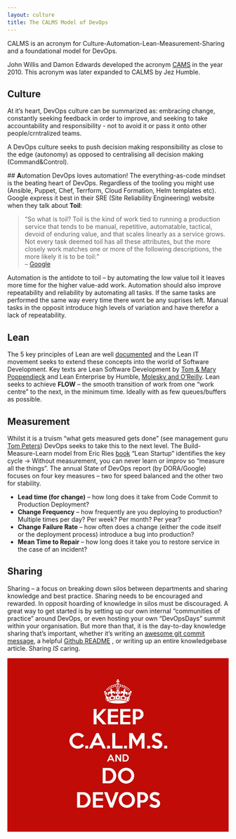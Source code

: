 ```yaml
---
layout: culture
title: The CALMS Model of DevOps
---
```




CALMS is an acronym for Culture-Automation-Lean-Measurement-Sharing and a foundational model for DevOps.

John Willis and Damon Edwards developed the acronym [CAMS](https://itrevolution.com/devops-culture-part-1/) in the year 2010. This acronym was later expanded to CALMS by Jez Humble. ​

## **C**ulture
At it’s heart, DevOps culture can be summarized as: embracing change, constantly seeking feedback in order to improve, and seeking to take accountability and responsibility - not to avoid it or pass it onto other people/crntralized teams.

A DevOps culture seeks to push decision making responsibility as close to the edge (autonomy) as opposed to centralising all decision making (Command&Control).

​## **A**utomation​
DevOps loves automation! The everything-as-code mindset is the beating heart of DevOps. Regardless of the tooling you might use (Ansible, Puppet, Chef, Terrform, Cloud Formation, Helm templates etc). Google express it best in their SRE (Site Reliability Engineering) website when they talk about **Toil**:​
​
> “So what is toil? Toil is the kind of work tied to running a production service that tends to be manual, repetitive, automatable, tactical, devoid of enduring value, and that scales linearly as a service grows. Not every task deemed toil has all these attributes, but the more closely work matches one or more of the following descriptions, the more likely it is to be toil:” <br>– [Google](https://landing.google.com/sre/sre-book/chapters/eliminating-toil/)

Automation is the antidote to toil – by automating the low value toil it leaves more time for the higher value-add work. Automation should also improve repeatability and reliability by automating all tasks. If the same tasks are performed the same way every time there wont be any suprises left. Manual tasks in the opposit introduce high levels of variation and have therefor a lack of repeatability.

## **L**ean​
The 5 key principles of Lean are well [documented](https://theleanway.net/The-Five-Principles-of-Lean) and the Lean IT movement seeks to extend these concepts into the world of Software Development. Key texts are Lean Software Development by [Tom & Mary Poppendieck](https://www.amazon.co.uk/Lean-Software-Development-Agile-Toolkit/dp/0321150783) and Lean Enterprise by Humble, [Molesky and O’Reilly](https://www.amazon.co.uk/Lean-Enterprise-Performance-Organizations-Innovate/dp/1449368425/). Lean seeks to achieve **FLOW** – the smooth transition of work from one “work centre” to the next, in the minimum time. Ideally with as few queues/buffers as possible.

## **M**easurement​
Whilst it is a truism “what gets measured gets done” (see management guru [Tom Peters](https://tompeters.com/columns/what-gets-measured-gets-done/)) DevOps seeks to take this to the next level.  The Build-Measure-Learn model from Eric Ries [book](http://theleanstartup.com/) “Lean Startup” identifies the key cycle -> Without measurement, you can never learn or improv so “measure all the things”. The annual State of DevOps report (by DORA/Google) focuses on four key measures – two for speed balanced and the other two for stability.

* **Lead time (for change)** – how long does it take from Code Commit to Production Deployment?
* **Change Frequency** – how frequently are you deploying to production? Multiple times per day? Per week? Per month? Per year?
* **Change Failure Rate** – how often does a change (either the code itself or the deployment process) introduce a bug into production?​
* **Mean Time to Repair** – how long does it take you to restore service in the case of an incident?

## **S**haring​
Sharing – a focus on breaking down silos between departments and sharing knowledge and best practice. Sharing needs to be encouraged and rewarded. In opposit hoarding of knowledge in silos must be discouraged. A great way to get started is by setting up our own internal “communities of practice” around DevOps, or even hosting your own “DevOpsDays” summit within your organisation. But more than that, it is the day-to-day knowledge sharing that’s important, whether it’s writing an [awesome git commit message](https://fatbusinessman.com/2019/my-favourite-git-commit), a helpful [Github README](https://github.com/matiassingers/awesome-readme) , or writing up an entire knowledgebase article. Sharing *IS* caring.

<p align="center">
<img width="600" src="/images/calms_devops.jpeg">
</p>
